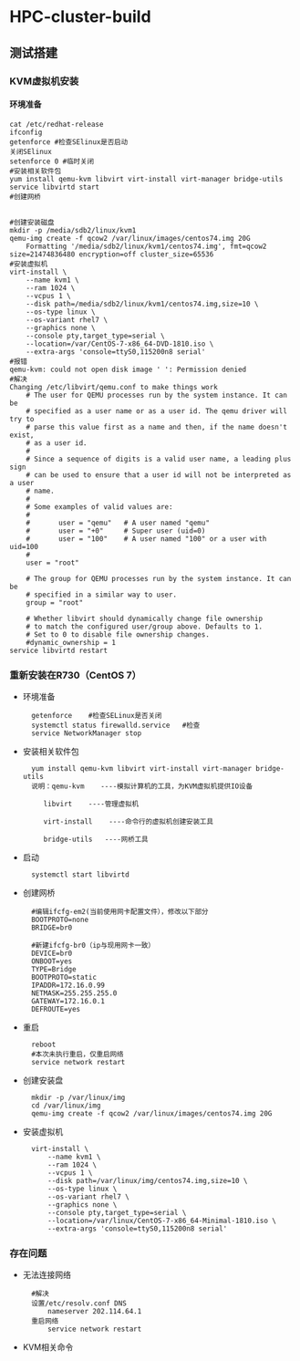 # HPC-cluster-build
## 测试搭建
### KVM虚拟机安装
#### 环境准备

    cat /etc/redhat-release
    ifconfig
    getenforce #检查SElinux是否启动
    关闭SElinux
    setenforce 0 #临时关闭
    #安装相关软件包
    yum install qemu-kvm libvirt virt-install virt-manager bridge-utils
    service libvirtd start
    #创建网桥
    

    #创建安装磁盘
    mkdir -p /media/sdb2/linux/kvm1
    qemu-img create -f qcow2 /var/linux/images/centos74.img 20G
        Formatting '/media/sdb2/linux/kvm1/centos74.img', fmt=qcow2 size=21474836480 encryption=off cluster_size=65536 
    #安装虚拟机
    virt-install \
        --name kvm1 \
        --ram 1024 \
        --vcpus 1 \
        --disk path=/media/sdb2/linux/kvm1/centos74.img,size=10 \
        --os-type linux \
        --os-variant rhel7 \
        --graphics none \
        --console pty,target_type=serial \
        --location=/var/CentOS-7-x86_64-DVD-1810.iso \
        --extra-args 'console=ttyS0,115200n8 serial'
    #报错
    qemu-kvm: could not open disk image ' ': Permission denied
    #解决
    Changing /etc/libvirt/qemu.conf to make things work
        # The user for QEMU processes run by the system instance. It can be
        # specified as a user name or as a user id. The qemu driver will try to
        # parse this value first as a name and then, if the name doesn't exist,
        # as a user id.
        #
        # Since a sequence of digits is a valid user name, a leading plus sign
        # can be used to ensure that a user id will not be interpreted as a user
        # name.
        #
        # Some examples of valid values are:
        #
        #       user = "qemu"   # A user named "qemu"
        #       user = "+0"     # Super user (uid=0)
        #       user = "100"    # A user named "100" or a user with uid=100
        #
        user = "root"

        # The group for QEMU processes run by the system instance. It can be
        # specified in a similar way to user.
        group = "root"

        # Whether libvirt should dynamically change file ownership  
        # to match the configured user/group above. Defaults to 1.
        # Set to 0 to disable file ownership changes.
        #dynamic_ownership = 1
    service libvirtd restart
 
### 重新安装在R730（CentOS 7）

* 环境准备

        getenforce    #检查SELinux是否关闭
        systemctl status firewalld.service   #检查
        service NetworkManager stop 
* 安装相关软件包

        yum install qemu-kvm libvirt virt-install virt-manager bridge-utils
        说明：qemu-kvm    ----模拟计算机的工具，为KVM虚拟机提供IO设备

           libvirt    ----管理虚拟机

           virt-install    ----命令行的虚拟机创建安装工具

           bridge-utils   ----网桥工具
* 启动

        systemctl start libvirtd
* 创建网桥

        #编辑ifcfg-em2(当前使用网卡配置文件），修改以下部分
        BOOTPROTO=none
        BRIDGE=br0
        
        #新建ifcfg-br0（ip与现用网卡一致）
        DEVICE=br0
        ONBOOT=yes
        TYPE=Bridge
        BOOTPROTO=static
        IPADDR=172.16.0.99
        NETMASK=255.255.255.0
        GATEWAY=172.16.0.1
        DEFROUTE=yes

* 重启

        reboot
        #本次未执行重启，仅重启网络
        service network restart
* 创建安装盘

        mkdir -p /var/linux/img
        cd /var/linux/img
        qemu-img create -f qcow2 /var/linux/images/centos74.img 20G
* 安装虚拟机

        virt-install \
            --name kvm1 \
            --ram 1024 \
            --vcpus 1 \
            --disk path=/var/linux/img/centos74.img,size=10 \
            --os-type linux \
            --os-variant rhel7 \
            --graphics none \
            --console pty,target_type=serial \
            --location=/var/linux/CentOS-7-x86_64-Minimal-1810.iso \
            --extra-args 'console=ttyS0,115200n8 serial'
### 存在问题

* 无法连接网络

        #解决
        设置/etc/resolv.conf DNS
            nameserver 202.114.64.1
        重启网络
            service network restart


* KVM相关命令


